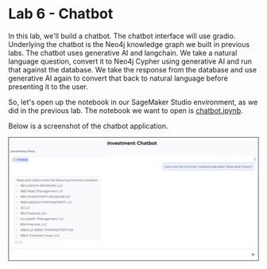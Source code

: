 # Lab 6 - Chatbot
In this lab, we'll build a chatbot.  The chatbot interface will use gradio.  Underlying the chatbot is the Neo4j knowledge graph we built in previous labs.  The chatbot uses generative AI and langchain.  We take a natural language question, convert it to Neo4j Cypher using generative AI and run that against the database.  We take the response from the database and use generative AI again to convert that back to natural language before presenting it to the user.

So, let's open up the notebook in our SageMaker Studio environment, as we did in the previous lab.  The notebook we want to open is [chatbot.ipynb](chatbot.ipynb).

Below is a screenshot of the chatbot application.

![](images/01.png)
